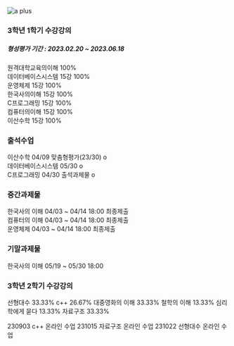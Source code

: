 ![a plus](https://user-images.githubusercontent.com/87438680/223911455-1d1a4b04-be53-490e-b9f7-89afab70d7a9.jpeg)

###  3학년 1학기 수강강의
##### 형성평가 기간 : 2023.02.20 ~ 2023.06.18
원격대학교육의이해 100%  
데이터베이스시스템 15강 100%  
운영체제 15강 100%  
한국사의이해 15강 100%  
C프로그래밍 15강 100%  
컴퓨터의이해 15강 100%  
이산수학 15강 100%  

### 출석수업
이산수학 04/09 맞춤형평가(23/30) o  
데이터베이스시스템 05/30 o  
C프로그래밍 04/30 출석과제물 o  

### 중간과제물
한국사의 이해 04/03 ~ 04/14 18:00  최종제출  
컴퓨터의 이해 04/03 ~ 04/14 18:00 최종제출  
운영체제 04/03 ~ 04/14 18:00 최종제출 

### 기말과제물
한국사의 이해 05/19 ~ 05/30 18:00  

###  3학년 2학기 수강강의
선형대수 33.33%
c++ 26.67%
대중영화의 이해 33.33%
철학의 이해 13.33%
심리학에게 묻다 13.33%
자료구조 33.33%

230903 c++ 온라인 수업
231015 자료구조 온라인 수업
231022 선형대수 온라인 수업

